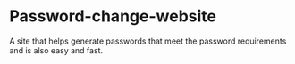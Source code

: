 # Password-change-website
A site that helps generate passwords that meet the password requirements and is also easy and fast.
